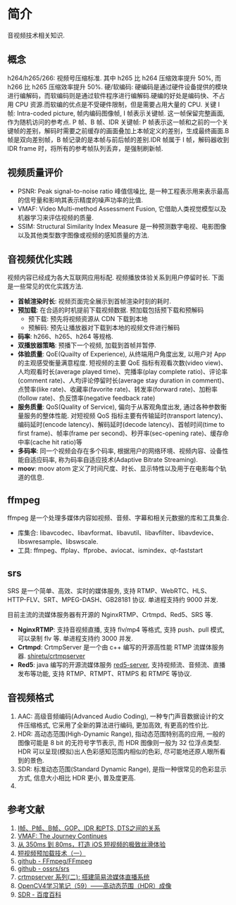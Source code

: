 # 简介
音视频技术相关知识.

## 概念
h264/h265/266: 视频号压缩标准. 其中 h265 比 h264 压缩效率提升 50%, 而 h266 比 h265 压缩效率提升 50%.
硬/软编码: 硬编码是通过硬件设备提供的模块进行编解码，而软编码则是通过软件程序进行编解码.硬编的好处是编码快、不占用 CPU 资源.而软编的优点是不受硬件限制，但是需要占用大量的 CPU.
关键 I 帧: Intra-coded picture, 帧内编码图像帧, I 帧表示关键帧. 这一帧保留完整画面, 作为随机访问的参考点.
P 帧、B 帧、IDR 关键帧: P 帧表示这一帧和之前的一个关键帧的差别，解码时需要之前缓存的画面叠加上本帧定义的差别，生成最终画面.B 帧是双向差别帧，B 帧记录的是本帧与前后帧的差别.IDR 帧属于 I 帧，解码器收到 IDR frame 时，将所有的参考帧队列丢弃，是强制刷新帧.

## 视频质量评价
- PSNR: Peak signal-to-noise ratio 峰值信噪比, 是一种工程表示用来表示最高的信号量和影响其表示精度的噪声功率的比值.
- VMAF: Video Multi-method Assessment Fusion, 它借助人类视觉模型以及机器学习来评估视频的质量.
- SSIM: Structural Similarity Index Measure 是一种预测数字电视、电影图像以及其他类型数字图像或视频的感知质量的方法.

## 音视频优化实践
视频内容已经成为各大互联网应用标配. 视频播放体验关系到用户停留时长. 下面是一些常见的优化实践方法.
- **首帧渲染时长**: 视频页面完全展示到首帧渲染时刻的耗时.
- **预加载**: 在合适的时机提前下载视频数据. 预加载包括预下载和预解码
    - 预下载: 预先将视频资源从 CDN 下载到本地
    - 预解码: 预先让播放器对下载到本地的视频文件进行解码
- **码率**: h266、h265、h264 等规格.
- **双播放器策略**: 预播下一个视频, 加载到首帧并暂停.
- **体验质量**: QoE(Quailty of Experience), 从终端用户角度出发, 以用户对 App 的主观感受衡量满意程度. 短视频的主要 QoE 指标有观看次数(video view)、人均观看时长(average played time)、完播率(play complete ratio)、评论率(comment rate)、人均评论停留时长(average stay duration in comment)、点赞率(like rate)、收藏率(favorite rate)、转发率(forward rate)、加粉率(follow rate)、负反馈率(negative feedback rate)
- **服务质量**: QoS(Quality of Service), 偏向于从客观角度出发, 通过各种参数衡量服务的整体性能. 对短视频 QoS 指标主要有传输延时(transport latency)、编码延时(encode latency)、解码延时(decode latency)、首帧时间(time to first frame)、帧率(frame per second)、秒开率(sec-opening rate)、缓存命中率(cache hit ratio)等
- **多码率**: 同一个视频会存在多个码率, 根据用户的网络环境、视频内容、设备性能自适应码率, 称为码率自适应技术(Adaptive Bitrate Streaming).
- **moov**: moov atom 定义了时间尺度、时长、显示特性以及用于在电影每个轨道的信息.
## ffmpeg
ffmpeg 是一个处理多媒体内容如视频、音频、字幕和相关元数据的库和工具集合.
- 库集合: libavcodec、libavformat、libavutil、libavfilter、libavdevice、libswresample、libswscale.
- 工具: ffmpeg、ffplay、ffprobe、aviocat、ismindex、qt-faststart

## srs
SRS 是一个简单、高效、实时的媒体服务, 支持 RTMP、WebRTC、HLS、HTTP-FLV、SRT、MPEG-DASH、GB28181 协议. 单进程支持约 9000 并发.

目前主流的流媒体服务器有开源的 NginxRTMP、Crtmpd、Red5、SRS 等.
- **NginxRTMP**: 支持音视频直播, 支持 flv/mp4 等格式, 支持 push、pull 模式, 可以录制 flv 等. 单进程支持约 3000 并发.
- **Crtmpd**: CrtmpServer 是一个由 c++ 编写的开源高性能 RTMP 流媒体服务器. [shiretu/crtmpserver](https://github.com/shiretu/crtmpserver)
- **Red5**: java 编写的开源流媒体服务 [red5-server](https://github.com/Red5/red5-server), 支持视频流、音频流、直播发布等功能, 支持 RTMP、RTMPT、RTMPS 和 RTMPE 等协议.

## 音视频格式
1. AAC: 高级音频编码(Advanced Audio Coding), 一种专门声音数据设计的文件压缩格式, 它采用了全新的算法进行编码, 更加高效, 有更高的性价比.
2. HDR: 高动态范围(High-Dynamic Range), 指动态范围特别高的应用, 一般的图像可能是 8 bit 的无符号字节表示, 而 HDR 图像则一般为 32 位浮点类型. HDR 可以呈现(模拟)出人色彩感知范围内相似的色彩, 尽可能地还原人眼所看到的景色.
3. SDR: 标准动态范围(Standard Dynamic Range), 是指一种很常见的色彩显示方式, 信息大小相比 HDR 更小, 普及度更高.
4. 

## 参考文献
1. [I帧、P帧、B帧、GOP、IDR 和PTS, DTS之间的关系](https://www.cnblogs.com/yongdaimi/p/10676309.html)
2. [VMAF: The Journey Continues](https://netflixtechblog.com/vmaf-the-journey-continues-44b51ee9ed12)
3. [从 350ms 到 80ms，打造 iOS 短视频的极致丝滑体验](https://learnku.com/articles/60568)
4. [短视频预加载技术（一）](https://johnsonlee.io/2021/02/10/short-video-preloading-1/)
5. [github - FFmpeg/FFmpeg](https://github.com/FFmpeg/FFmpeg)
6. [github - ossrs/srs](https://github.com/ossrs/srs)
7. [crtmpserver 系列(二): 搭建简易流媒体直播系统](https://www.cnblogs.com/wangqiguo/p/6014519.html#_label0)
8. [OpenCV4学习笔记（59）——高动态范围（HDR）成像](https://blog.csdn.net/weixin_45224869/article/details/105895367)
9. [SDR - 百度百科](https://baike.baidu.com/item/SDR/22316143)